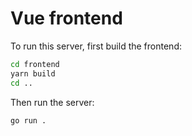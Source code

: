 # Vue frontend

To run this server, first build the frontend:

```sh
cd frontend 
yarn build
cd ..
```

Then run the server:

```sh
go run .
```
